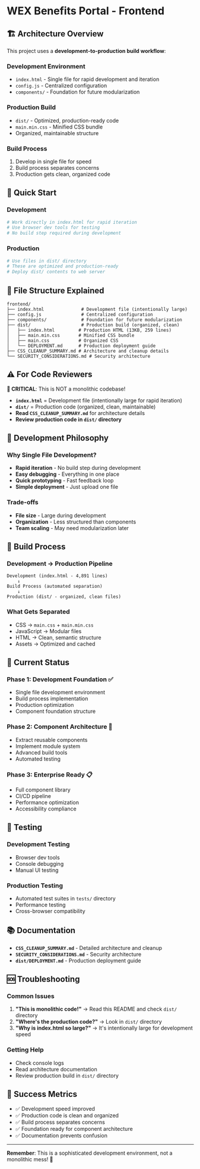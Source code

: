 # WEX Benefits Portal - Frontend

## 🏗️ Architecture Overview

This project uses a **development-to-production build workflow**:

### Development Environment
- `index.html` - Single file for rapid development and iteration
- `config.js` - Centralized configuration
- `components/` - Foundation for future modularization

### Production Build
- `dist/` - Optimized, production-ready code
- `main.min.css` - Minified CSS bundle
- Organized, maintainable structure

### Build Process
1. Develop in single file for speed
2. Build process separates concerns
3. Production gets clean, organized code

## 🚀 Quick Start

### Development
```bash
# Work directly in index.html for rapid iteration
# Use browser dev tools for testing
# No build step required during development
```

### Production
```bash
# Use files in dist/ directory
# These are optimized and production-ready
# Deploy dist/ contents to web server
```

## 📁 File Structure Explained

```
frontend/
├── index.html              # Development file (intentionally large)
├── config.js               # Centralized configuration
├── components/             # Foundation for future modularization
├── dist/                   # Production build (organized, clean)
│   ├── index.html         # Production HTML (13KB, 259 lines)
│   ├── main.min.css       # Minified CSS bundle
│   ├── main.css           # Organized CSS
│   └── DEPLOYMENT.md      # Production deployment guide
├── CSS_CLEANUP_SUMMARY.md # Architecture and cleanup details
└── SECURITY_CONSIDERATIONS.md # Security architecture
```

## ⚠️ For Code Reviewers

**🚨 CRITICAL**: This is NOT a monolithic codebase!

- **`index.html`** = Development file (intentionally large for rapid iteration)
- **`dist/`** = Production code (organized, clean, maintainable)
- **Read `CSS_CLEANUP_SUMMARY.md`** for architecture details
- **Review production code in `dist/` directory**

## 🎯 Development Philosophy

### Why Single File Development?
- **Rapid iteration** - No build step during development
- **Easy debugging** - Everything in one place
- **Quick prototyping** - Fast feedback loop
- **Simple deployment** - Just upload one file

### Trade-offs
- **File size** - Large during development
- **Organization** - Less structured than components
- **Team scaling** - May need modularization later

## 🔄 Build Process

### Development → Production Pipeline
```
Development (index.html - 4,891 lines)
    ↓
Build Process (automated separation)
    ↓
Production (dist/ - organized, clean files)
```

### What Gets Separated
- CSS → `main.css` + `main.min.css`
- JavaScript → Modular files
- HTML → Clean, semantic structure
- Assets → Optimized and cached

## 🚧 Current Status

### Phase 1: Development Foundation ✅
- Single file development environment
- Build process implementation
- Production optimization
- Component foundation structure

### Phase 2: Component Architecture 🔄
- Extract reusable components
- Implement module system
- Advanced build tools
- Automated testing

### Phase 3: Enterprise Ready 📋
- Full component library
- CI/CD pipeline
- Performance optimization
- Accessibility compliance

## 🧪 Testing

### Development Testing
- Browser dev tools
- Console debugging
- Manual UI testing

### Production Testing
- Automated test suites in `tests/` directory
- Performance testing
- Cross-browser compatibility

## 📚 Documentation

- **`CSS_CLEANUP_SUMMARY.md`** - Detailed architecture and cleanup
- **`SECURITY_CONSIDERATIONS.md`** - Security architecture
- **`dist/DEPLOYMENT.md`** - Production deployment guide

## 🆘 Troubleshooting

### Common Issues
1. **"This is monolithic code!"** → Read this README and check `dist/` directory
2. **"Where's the production code?"** → Look in `dist/` directory
3. **"Why is index.html so large?"** → It's intentionally large for development speed

### Getting Help
- Check console logs
- Read architecture documentation
- Review production build in `dist/` directory

## 🎉 Success Metrics

- ✅ Development speed improved
- ✅ Production code is clean and organized
- ✅ Build process separates concerns
- ✅ Foundation ready for component architecture
- ✅ Documentation prevents confusion

---

**Remember**: This is a sophisticated development environment, not a monolithic mess! 🚀
